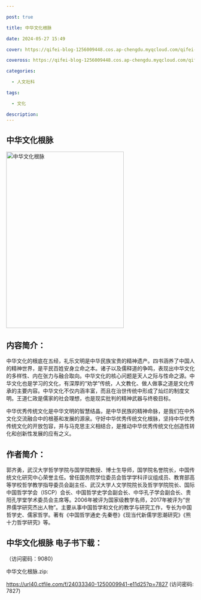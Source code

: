 ```yaml
---

post: true

title: 中华文化根脉

date: 2024-05-27 15:49

cover: https://qifei-blog-1256009448.cos.ap-chengdu.myqcloud.com/qifei-blog/66040c6e9f345e8d03a9bcbb.jpg

coveross: https://qifei-blog-1256009448.cos.ap-chengdu.myqcloud.com/qifei-blog/66040c6e9f345e8d03a9bcbb.jpg

categories:

  - 人文社科

tags:

  - 文化

description:
---
```


##  中华文化根脉

<img alt=" 中华文化根脉" class="aligncenter loaded" data-was-processed="true" decoding="async" fetchpriority="high" height="471" src="https://qifei-blog-1256009448.cos.ap-chengdu.myqcloud.com/qifei-blog/66040c6e9f345e8d03a9bcbb.jpg " style="cursor: zoom-in;" width="314"/>

## 内容简介：

中华文化的根底在五经，礼乐文明是中华民族宝贵的精神遗产。四书涵养了中国人的精神世界，是平民百姓安身立命之本。诸子以及儒释道的争鸣，表现出中华文化的多样性、内在张力与融合取向。中华文化的核心问题是天人之际与性命之源。中华文化也是学习的文化，有深厚的“劝学”传统，人文教化、做人做事之道是文化传承的主要内容。中华文化不仅内涵丰富，而且在治世传统中形成了灿烂的制度文明。王道仁政是儒家的社会理想，也是现实批判的精神武器与终极目标。

中华优秀传统文化是中华文明的智慧结晶，是中华民族的精神命脉，是我们在中外文化交流融合中的根基和发展的源泉。守好中华优秀传统文化根脉，坚持中华优秀传统文化的开放包容，并与马克思主义相结合，是推动中华优秀传统文化创造性转化和创新性发展的应有之义。

## 作者简介：

郭齐勇，武汉大学哲学学院与国学院教授、博士生导师，国学院名誉院长，中国传统文化研究中心荣誉主任。曾任国务院学位委员会哲学学科评议组成员、教育部高等学校哲学教学指导委员会副主任、武汉大学人文学院院长及哲学学院院长、国际中国哲学学会（ISCP）会长、中国哲学史学会副会长、中华孔子学会副会长、贵阳孔学堂学术委员会主席等。2006年被评为国家级教学名师，2017年被评为“世界儒学研究杰出人物”。主要从事中国哲学和文化的教学与研究工作，专长为中国哲学史、儒家哲学。著有《中国哲学通史·先秦卷》《现当代新儒学思潮研究》《熊十力哲学研究》等。

## 中华文化根脉 电子书下载：

 （访问密码：9080）

中华文化根脉.zip: 

https://url40.ctfile.com/f/24033340-1250009941-e11d25?p=7827 (访问密码: 7827)
